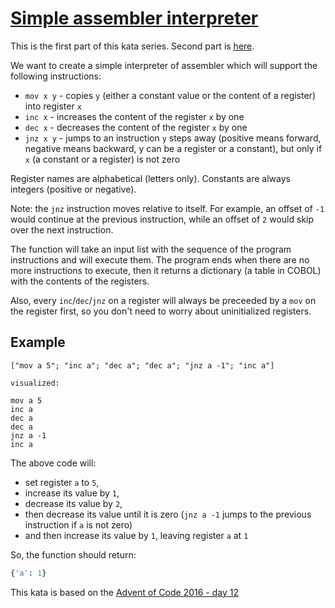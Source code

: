 # [Simple assembler interpreter](https://www.codewars.com/kata/simple-assembler-interpreter)

This is the first part of this kata series. Second part is [here](https://www.codewars.com/kata/assembler-interpreter-part-ii/).

We want to create a simple interpreter of assembler which will support the following instructions:

- `mov x y` - copies `y` (either a constant value or the content of a register) into register `x`
- `inc x` - increases the content of the register `x` by one
- `dec x` - decreases the content of the register `x` by one
- `jnz x y` - jumps to an instruction `y` steps away (positive means forward, negative means backward, y can be a register or a constant), but only if `x` (a constant or a register) is not zero

Register names are alphabetical (letters only). Constants are always integers (positive or negative).

Note: the `jnz` instruction moves relative to itself. For example, an offset of `-1` would continue at the previous instruction, while an offset of `2` would skip over the next instruction.

The function will take an input list with the sequence of the program instructions and will execute them. The program ends when there are no more instructions to execute, then it returns a dictionary (a table in COBOL) with the contents of the registers.

Also, every `inc`/`dec`/`jnz` on a register will always be preceeded by a `mov` on the register first, so you don't need to worry about uninitialized registers.

## Example

```
["mov a 5"; "inc a"; "dec a"; "dec a"; "jnz a -1"; "inc a"]

visualized:

mov a 5
inc a
dec a
dec a
jnz a -1
inc a
```

The above code will:
* set register `a` to `5`,
* increase its value by `1`,
* decrease its value by `2`,
* then decrease its value until it is zero (`jnz a -1` jumps to the previous instruction if `a` is not zero)
* and then increase its value by `1`, leaving register `a` at `1`

So, the function should return:


```python
{'a': 1}
```











This kata is based on the [Advent of Code 2016 - day 12](https://adventofcode.com/2016/day/12)
